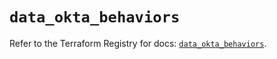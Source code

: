 # `data_okta_behaviors`

Refer to the Terraform Registry for docs: [`data_okta_behaviors`](https://registry.terraform.io/providers/okta/okta/4.14.1/docs/data-sources/behaviors).
